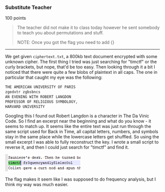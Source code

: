 ### Substitute Teacher
100 points
> The teacher did not make it to class today however he sent somebody to teach you about permutations and stuff.
>
> NOTE: Once you got the flag you need to add {}

---

We get given `ciphertext.txt`, a 800kb text document encrypted with some unknown cipher. The first thing I tried was just searching for "timctf" or the curly brackets, but nope, that'd be too easy. Then looking through it a bit I noticed that there were quite a few blobs of plaintext in all caps. The one in particular that caught my eye was the following:

```
THE AMERICAN UNIVERSITY OF PARIS
zgedxtr zgbsbncs
AN EVENING WITH ROBERT LANGDON
PROFESSOR OF RELIGIOUS SYMBOLOGY,
HARVARD UNIVERSITY
```

Googling this I found out Robert Langdon is a character in The Da Vinic Code. So I find an excerpt near the beginning and what do you know - it seems to match up. It seems like the entire text was just run through the same script used for Back in Time, all capital letters, numbers, and symbols stay in the same place while the lowercase letters get shuffled. So using the small excerpt I was able to fully reconstruct the key. I wrote a small script to reverse it, and then I could just search for "timctf" and find it.

![timctf fr3quencyan4lyS1s1sc0ol][00_flag]

The flag makes it seem like I was supposed to do frequency analysis, but I think my way was much easier.


[00_flag]: ../images/08_00_flag.png
